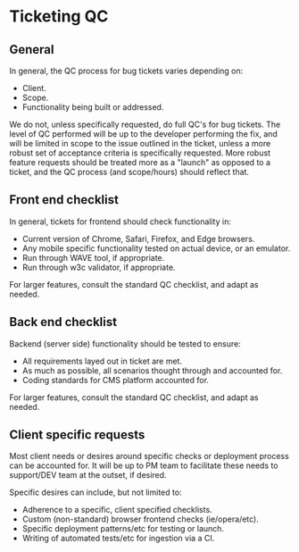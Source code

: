 # Ticketing QC

## General

In general, the QC process for bug tickets varies depending on:

- Client.
- Scope.
- Functionality being built or addressed.

We do not, unless specifically requested, do full QC's for bug tickets. The level of QC performed will be up to the developer performing the fix, and will be limited in scope to the issue outlined in the ticket, unless a more robust set of acceptance criteria is specifically requested. More robust feature requests should be treated more as a "launch" as opposed to a ticket, and the QC process (and scope/hours) should reflect that.

## Front end checklist

In general, tickets for frontend should check functionality in:

- Current version of Chrome, Safari, Firefox, and Edge browsers.
- Any mobile specific functionality tested on actual device, or an emulator.
- Run through WAVE tool, if appropriate.
- Run through w3c validator, if appropriate.

For larger features, consult the standard QC checklist, and adapt as needed.

## Back end checklist

Backend (server side) functionality should be tested to ensure:

- All requirements layed out in ticket are met.
- As much as possible, all scenarios thought through and accounted for.
- Coding standards for CMS platform accounted for.

For larger features, consult the standard QC checklist, and adapt as needed.

## Client specific requests

Most client needs or desires around specific checks or deployment process can be accounted for. It will be up to PM team to facilitate these needs to support/DEV team at the outset, if desired.

Specific desires can include, but not limited to:

- Adherence to a specific, client specified checklists.
- Custom (non-standard) browser frontend checks (ie/opera/etc).
- Specific deployment patterns/etc for testing or launch.
- Writing of automated tests/etc for ingestion via a CI.
